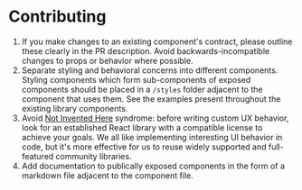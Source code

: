 # Contributing

1. If you make changes to an existing component's contract, please outline these clearly in the PR description. Avoid backwards-incompatible changes to props or behavior where possible.
2. Separate styling and behavioral concerns into different components. Styling components which form sub-components of exposed components should be placed in a `/styles` folder adjacent to the component that uses them. See the examples present throughout the existing library components.
3. Avoid [Not Invented Here](https://en.wikipedia.org/wiki/Not_invented_here) syndrome: before writing custom UX behavior, look for an established React library with a compatible license to achieve your goals. We all like implementing interesting UI behavior in code, but it's more effective for us to reuse widely supported and full-featured community libraries.
4. Add documentation to publically exposed components in the form of a markdown file adjacent to the component file.
